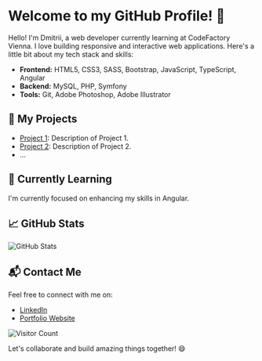 # Welcome to my GitHub Profile! 👋

Hello! I'm Dmitrii, a web developer currently learning at CodeFactory Vienna. I love building responsive and interactive web applications. Here's a little bit about my tech stack and skills:

- **Frontend:** HTML5, CSS3, SASS, Bootstrap, JavaScript, TypeScript, Angular
- **Backend:** MySQL, PHP, Symfony
- **Tools:** Git, Adobe Photoshop, Adobe Illustrator

## 🚀 My Projects

- [Project 1](link/to/project1): Description of Project 1.
- [Project 2](link/to/project2): Description of Project 2.
- ...

## 🌱 Currently Learning

I'm currently focused on enhancing my skills in Angular.

## 📈 GitHub Stats

![GitHub Stats](https://github-readme-stats.vercel.app/api?username=DmitriiMal&show_icons=true&theme=radical)

<!-- ## 📊 Top Languages

![Top Languages](https://github-readme-stats.vercel.app/api/top-langs/?username=DmitriiMal&layout=compact&theme=radical) -->

## 📬 Contact Me

Feel free to connect with me on:

- [LinkedIn](https://www.linkedin.com/in/dmitrii-malyshkin-441b2a276/)
- [Portfolio Website](https://dmitrii.codefactory.wien/)

![Visitor Count](https://visitor-badge.laobi.icu/badge?page_id=DmitriiMal.DmitriiMal)

Let's collaborate and build amazing things together! 😄
